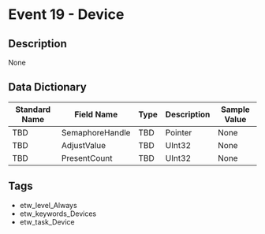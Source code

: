 # Event 19 - Device

## Description
None

## Data Dictionary
|Standard Name|Field Name|Type|Description|Sample Value|
|---|---|---|---|---|
|TBD|SemaphoreHandle|TBD|Pointer|None|None|
|TBD|AdjustValue|TBD|UInt32|None|None|
|TBD|PresentCount|TBD|UInt32|None|None|

## Tags
* etw_level_Always
* etw_keywords_Devices
* etw_task_Device